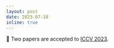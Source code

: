 ```yaml
---
layout: post
date: 2023-07-18
inline: true
---
```


📝 Two papers are accepted to [ICCV 2023](https://iccv2023.thecvf.com/).
